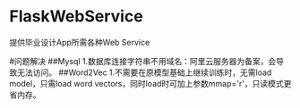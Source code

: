 # FlaskWebService
提供毕业设计App所需各种Web Service


#问题解决
##Mysql
1.数据库连接字符串不用域名：阿里云服务器为备案，会导致无法访问。
##Word2Vec
1.不需要在原模型基础上继续训练时，无需load model，只需load word vectors，同时load时可加上参数mmap='r'，只读模式更省内存。